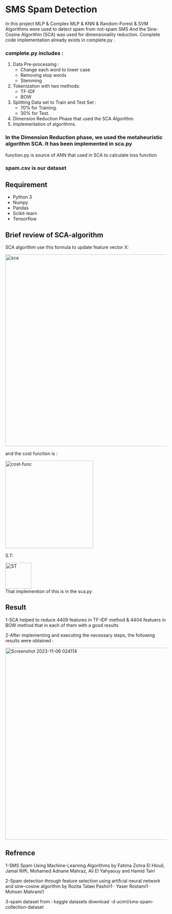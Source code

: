 
#  SMS Spam Detection

In this project MLP & Complex MLP & KNN & Random-Forest & SVM Algorithms were used to detect spam from not-spam SMS And the Sine-Cosine Algorithm (SCA) was used for dimensionality reduction.
Complete code implementation already exists  in complete.py .

### complete.py includes :
1. Data Pre-processing :
   - Change each word to lower case
   - Removing stop words
   - Stemming
1. Tokenization with two methods:
   - TF-IDF
   -  BOW
1. Splitting Data set to Train and Test Set : 
   - 70% for Training.
   - 30% for Test.
1. Dimension Reduction Phase that used the SCA Algorithm.
1. Implementation of algorithms.  
 
### In the Dimension Reduction phase, we used the metaheuristic algorithm SCA. It has been implemented in sca.py
function.py is source of ANN that used in SCA to calculate loss function 


### spam.csv is our dataset








## Requirement

* Python 3 
* Numpy
* Pandas
* Scikit-learn
* Tensorflow


## Brief review of SCA-algorithm 
SCA algorithm use this formula to update feature vector X:

<div align="left">
<img width="600" alt="sca" src="https://github.com/seper-sw/Spam-sms-detection/assets/94066230/1a3fd0f3-c162-4e32-aa14-36899b7e1b06">
</div>

and the cost function is :



<div align="left">
<img width="274" alt="cost-func" src="https://github.com/seper-sw/Spam-sms-detection/assets/94066230/44d81731-a115-4a08-8669-3f555950d813">
</div>

S.T:


<div align="left">
<img width="81" alt="ST" src="https://github.com/seper-sw/Spam-sms-detection/assets/94066230/bd4816bd-a624-469c-ae9d-63259f51e09a">
</div>
That implemention of this is in the sca.py


## Result
1-SCA helped to reduce 4409 features in TF-IDF method & 4404 featuers in BOW method that in each of them with a good results

2-After implementing and executing the necessary steps, the following results were obtained :

<div align="left">
<img width="600" alt="Screenshot 2023-11-06 024114" src="https://github.com/seper-sw/SMS-Spam-Detection/assets/94066230/8cda96f9-40c7-416a-b385-e50df6d8b27c">
</div>




## Refrence
1-SMS Spam Using Machine-Learning Algorithms by Fatima Zohra El Hlouli, Jamal Riffi, Mohamed Adnane Mahraz,
Ali El Yahyaouy and Hamid Tairi  


 2-Spam detection through feature selection using artifcial neural 
network and sine–cosine algorithm by Rozita Talaei Pashiri1
 · Yaser Rostami1  · Mohsen Mahrami1

 3-spam dataset from :
 kaggle datasets download -d uciml/sms-spam-collection-dataset
